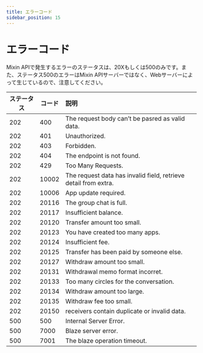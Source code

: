 ```yaml
---
title: エラーコード
sidebar_position: 15
---
```


# エラーコード

Mixin APIで発生するエラーのステータスは、20Xもしくは500のみです。また、ステータス500のエラーはMixin APIサーバーではなく、Webサーバーによって生じているので、注意してください。

| ステータス | コード  | 説明                                     |
| ------ | ----- | :---------------------------------------------- |
| 202    | 400   | The request body can’t be pasred as valid data. |
| 202    | 401   | Unauthorized.                                   |
| 202    | 403   | Forbidden.                                      |
| 202    | 404   | The endpoint is not found.                      |
| 202    | 429   | Too Many Requests.                              |
| 202    | 10002 | The request data has invalid field, retrieve detail from extra.             |
| 202    | 10006 | App update required.                            |
| 202    | 20116 | The group chat is full.                         |
| 202    | 20117 | Insufficient balance.                           |
| 202    | 20120 | Transfer amount too small.                      |
| 202    | 20123 | You have created too many apps.                 |
| 202    | 20124 | Insufficient fee.                               |
| 202    | 20125 | Transfer has been paid by someone else.         |
| 202    | 20127 | Withdraw amount too small.                      |
| 202    | 20131 | Withdrawal memo format incorret.                |
| 202    | 20133 | Too many circles for the conversation.          |
| 202    | 20134 | Withdraw amount too large.                      |
| 202    | 20135 | Withdraw fee too small.                         |
| 202    | 20150 | receivers contain duplicate or invalid data.    |
| 500    | 500   | Internal Server Error.                          |
| 500    | 7000  | Blaze server error.                             |
| 500    | 7001  | The blaze operation timeout.                    |

